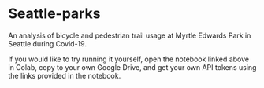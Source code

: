 # Seattle-parks
An analysis of bicycle and pedestrian trail usage at Myrtle Edwards Park in Seattle during Covid-19.

If you would like to try running it yourself, open the notebook linked above in Colab, copy to your own Google Drive, and get your own API tokens using the links provided in the notebook. 
